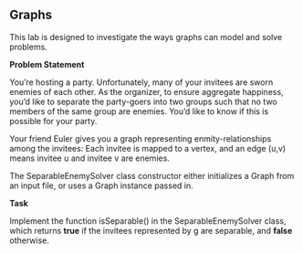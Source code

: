## Graphs
This lab is designed to investigate the ways graphs can model and solve problems.

<b>Problem Statement</b>

You’re hosting a party. Unfortunately, many of your invitees are sworn enemies of each other. As the organizer, 
to ensure aggregate happiness, you’d like to separate the party-goers into two groups such that no two members of the 
same group are enemies. You’d like to know if this is possible for your party.

Your friend Euler gives you a graph representing enmity-relationships among the invitees: 
Each invitee is mapped to a vertex, and an edge (u,v) means invitee u and invitee v are enemies.

The SeparableEnemySolver class constructor either initializes a Graph from an input file, or uses a Graph instance passed in.

<b>Task</b>

Implement the function isSeparable() in the SeparableEnemySolver class, which returns <b>true</b> if the invitees represented by g 
are separable, and <b>false</b> otherwise.

